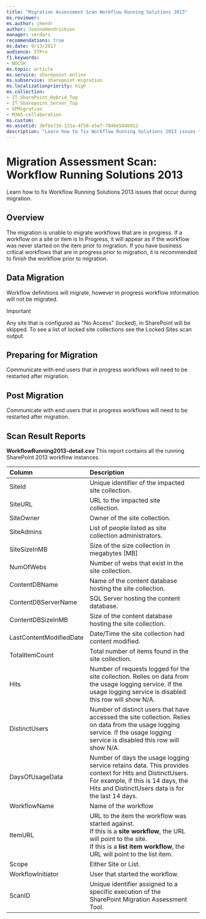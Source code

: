 ```yaml
---
title: "Migration Assessment Scan Workflow Running Solutions 2013"
ms.reviewer: 
ms.author: jhendr
author: JoanneHendrickson
manager: serdars
recommendations: true
ms.date: 9/13/2017
audience: ITPro
f1.keywords:
- NOCSH
ms.topic: article
ms.service: sharepoint-online
ms.subservice: sharepoint-migration
ms.localizationpriority: high
ms.collection:
- IT_SharePoint_Hybrid_Top
- IT_Sharepoint_Server_Top
- SPMigration
- M365-collaboration
ms.custom:
ms.assetid: 36fbe716-131a-4f50-a5e7-7846e504b912
description: "Learn how to fix Workflow Running Solutions 2013 issues that occur during migration."
---
```


# Migration Assessment Scan: Workflow Running Solutions 2013

Learn how to fix Workflow Running Solutions 2013 issues that occur during migration.
  
## Overview

The migration is unable to migrate workflows that are in progress. If a workflow on a site or item is In Progress, it will appear as if the workflow was never started on the item prior to migration. If you have business critical workflows that are in progress prior to migration, it is recommended to finish the workflow prior to migration.
  
## Data Migration

Workflow definitions will migrate, however in progress workflow information will not be migrated.
  
> [!IMPORTANT]
> Any site that is configured as "No Access" (locked), in SharePoint will be skipped. To see a list of locked site collections see the Locked Sites scan output. 
  
## Preparing for Migration

Communicate with end users that in progress workflows will need to be restarted after migration.
  
## Post Migration

Communicate with end users that in progress workflows will need to be restarted after migration.
  
## Scan Result Reports

 **WorkflowRunning2013-detail.csv** This report contains all the running SharePoint 2013 workflow instances. 
  
|Column|Description||
|:-----|:-----|:-----|
|SiteId  <br/> |Unique identifier of the impacted site collection.  <br/> ||
|SiteURL  <br/> |URL to the impacted site collection.  <br/> ||
|SiteOwner  <br/> |Owner of the site collection.  <br/> ||
|SiteAdmins  <br/> |List of people listed as site collection administrators.  <br/> ||
|SiteSizeInMB  <br/> |Size of the size collection in megabytes [MB]  <br/> ||
|NumOfWebs  <br/> |Number of webs that exist in the site collection.  <br/> ||
|ContentDBName  <br/> |Name of the content database hosting the site collection.  <br/> ||
|ContentDBServerName  <br/> |SQL Server hosting the content database.  <br/> ||
|ContentDBSizeInMB  <br/> |Size of the content database hosting the site collection.  <br/> ||
|LastContentModifiedDate  <br/> |Date/Time the site collection had content modified.  <br/> ||
|TotalItemCount  <br/> |Total number of items found in the site collection.  <br/> ||
|Hits  <br/> |Number of requests logged for the site collection. Relies on data from the usage logging service. If the usage logging service is disabled this row will show N/A.  <br/> ||
|DistinctUsers  <br/> |Number of distinct users that have accessed the site collection. Relies on data from the usage logging service. If the usage logging service is disabled this row will show N/A.  <br/> ||
|DaysOfUsageData  <br/> |Number of days the usage logging service retains data. This provides context for Hits and DistinctUsers. For example, if this is 14 days, the Hits and DistinctUsers data is for the last 14 days.  <br/> ||
|WorkflowName  <br/> |Name of the workflow  <br/> ||
|ItemURL  <br/> |URL to the item the workflow was started against.  <br/> If this is a **site workflow**, the URL will point to the site.  <br/> If this is a **list item workflow**, the URL will point to the list item.  <br/> ||
|Scope  <br/> |Either Site or List.  <br/> ||
|WorkflowInitiator  <br/> |User that started the workflow.  <br/> ||
|ScanID  <br/> |Unique identifier assigned to a specific execution of the SharePoint Migration Assessment Tool.  <br/> ||
   

